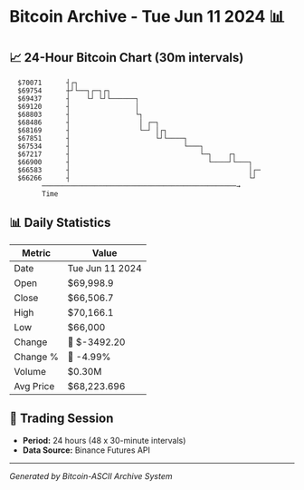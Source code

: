 # Bitcoin Archive - Tue Jun 11 2024 📊

## 📈 24-Hour Bitcoin Chart (30m intervals)

```
  $70071      ┤┌┐                                              
  $69754      ┼┘└──┐┌─┐┌┐                                      
  $69437      ┤    └┘ └┘└──────┐                               
  $69120      ┤                │                               
  $68803      ┤                └┐                              
  $68486      ┤                 │ ┌─┐                          
  $68169      ┤                 └─┘ │┌┐                        
  $67851      ┤                     └┘└────┐                   
  $67534      ┤                            └───┐               
  $67217      ┤                                └─┐    ┌┐       
  $66900      ┤                                  └────┘└───┐   
  $66583      ┤                                            │┌─ 
  $66266      ┤                                            └┘  
        ────────────────────────────────────────────────→
        Time
```

## 📊 Daily Statistics

| Metric | Value |
|--------|-------|
| Date | Tue Jun 11 2024 |
| Open | $69,998.9 |
| Close | $66,506.7 |
| High | $70,166.1 |
| Low | $66,000 |
| Change | 🔴 $-3492.20 |
| Change % | 🔴 -4.99% |
| Volume | $0.30M |
| Avg Price | $68,223.696 |

## 📅 Trading Session

- **Period:** 24 hours (48 x 30-minute intervals)
- **Data Source:** Binance Futures API

---
*Generated by Bitcoin-ASCII Archive System*
